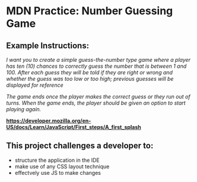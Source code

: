 # MDN Practice: Number Guessing Game #
## Example Instructions: ##

*I want you to create a simple guess-the-number type game where a player has ten (10) chances to correctly guess the number that is between 1 and 100. After each guess they will be told if they are right or wrong and whether the guess was too low or too high; previous guesses will be displayed for reference*

*The game ends once the player makes the correct guess or they run out of turns. When the game ends, the player should be given an option to start playing again.*

**https://developer.mozilla.org/en-US/docs/Learn/JavaScript/First_steps/A_first_splash**

## This project challenges a developer to: ##
- structure the application in the IDE
- make use of any CSS layout technique
- effectvely use JS to make changes